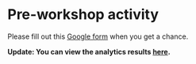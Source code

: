 # Pre-workshop activity

Please fill out this [Google form](https://forms.gle/kqZLVpkBAdp7wrA29) when you get a chance. 

**Update: You can view the analytics results [here](https://docs.google.com/forms/d/1yDCdX46nacNulDNy2zrD_Y7D7Ck5oe3miCInkHQ0zGw/viewanalytics).**
